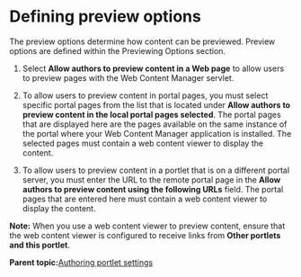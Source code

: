 # Defining preview options 

The preview options determine how content can be previewed. Preview options are defined within the Previewing Options section.

1.  Select **Allow authors to preview content in a Web page** to allow users to preview pages with the Web Content Manager servlet.

2.  To allow users to preview content in portal pages, you must select specific portal pages from the list that is located under **Allow authors to preview content in the local portal pages selected**. The portal pages that are displayed here are the pages available on the same instance of the portal where your Web Content Manager application is installed. The selected pages must contain a web content viewer to display the content.

3.  To allow users to preview content in a portlet that is on a different portal server, you must enter the URL to the remote portal page in the **Allow authors to preview content using the following URLs** field. The portal pages that are entered here must contain a web content viewer to display the content.


**Note:** When you use a web content viewer to preview content, ensure that the web content viewer is configured to receive links from **Other portlets and this portlet**.

**Parent topic:**[Authoring portlet settings ](../panel_help/wcm_config_authoringportlet.md)

